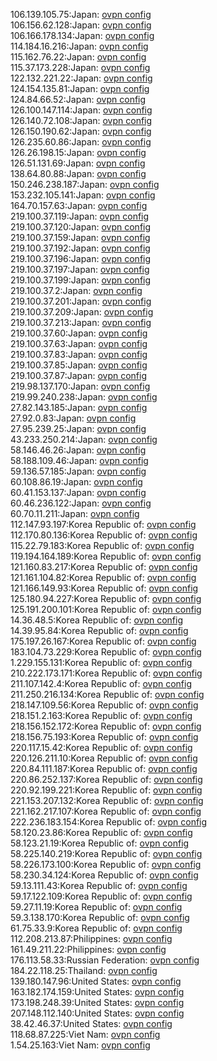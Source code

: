 106.139.105.75:Japan: [ovpn config](vpn/106_139_105_75.ovpn)  
106.156.62.128:Japan: [ovpn config](vpn/106_156_62_128.ovpn)  
106.166.178.134:Japan: [ovpn config](vpn/106_166_178_134.ovpn)  
114.184.16.216:Japan: [ovpn config](vpn/114_184_16_216.ovpn)  
115.162.76.22:Japan: [ovpn config](vpn/115_162_76_22.ovpn)  
115.37.173.228:Japan: [ovpn config](vpn/115_37_173_228.ovpn)  
122.132.221.22:Japan: [ovpn config](vpn/122_132_221_22.ovpn)  
124.154.135.81:Japan: [ovpn config](vpn/124_154_135_81.ovpn)  
124.84.66.52:Japan: [ovpn config](vpn/124_84_66_52.ovpn)  
126.100.147.114:Japan: [ovpn config](vpn/126_100_147_114.ovpn)  
126.140.72.108:Japan: [ovpn config](vpn/126_140_72_108.ovpn)  
126.150.190.62:Japan: [ovpn config](vpn/126_150_190_62.ovpn)  
126.235.60.86:Japan: [ovpn config](vpn/126_235_60_86.ovpn)  
126.26.198.15:Japan: [ovpn config](vpn/126_26_198_15.ovpn)  
126.51.131.69:Japan: [ovpn config](vpn/126_51_131_69.ovpn)  
138.64.80.88:Japan: [ovpn config](vpn/138_64_80_88.ovpn)  
150.246.238.187:Japan: [ovpn config](vpn/150_246_238_187.ovpn)  
153.232.105.141:Japan: [ovpn config](vpn/153_232_105_141.ovpn)  
164.70.157.63:Japan: [ovpn config](vpn/164_70_157_63.ovpn)  
219.100.37.119:Japan: [ovpn config](vpn/219_100_37_119.ovpn)  
219.100.37.120:Japan: [ovpn config](vpn/219_100_37_120.ovpn)  
219.100.37.159:Japan: [ovpn config](vpn/219_100_37_159.ovpn)  
219.100.37.192:Japan: [ovpn config](vpn/219_100_37_192.ovpn)  
219.100.37.196:Japan: [ovpn config](vpn/219_100_37_196.ovpn)  
219.100.37.197:Japan: [ovpn config](vpn/219_100_37_197.ovpn)  
219.100.37.199:Japan: [ovpn config](vpn/219_100_37_199.ovpn)  
219.100.37.2:Japan: [ovpn config](vpn/219_100_37_2.ovpn)  
219.100.37.201:Japan: [ovpn config](vpn/219_100_37_201.ovpn)  
219.100.37.209:Japan: [ovpn config](vpn/219_100_37_209.ovpn)  
219.100.37.213:Japan: [ovpn config](vpn/219_100_37_213.ovpn)  
219.100.37.60:Japan: [ovpn config](vpn/219_100_37_60.ovpn)  
219.100.37.63:Japan: [ovpn config](vpn/219_100_37_63.ovpn)  
219.100.37.83:Japan: [ovpn config](vpn/219_100_37_83.ovpn)  
219.100.37.85:Japan: [ovpn config](vpn/219_100_37_85.ovpn)  
219.100.37.87:Japan: [ovpn config](vpn/219_100_37_87.ovpn)  
219.98.137.170:Japan: [ovpn config](vpn/219_98_137_170.ovpn)  
219.99.240.238:Japan: [ovpn config](vpn/219_99_240_238.ovpn)  
27.82.143.185:Japan: [ovpn config](vpn/27_82_143_185.ovpn)  
27.92.0.83:Japan: [ovpn config](vpn/27_92_0_83.ovpn)  
27.95.239.25:Japan: [ovpn config](vpn/27_95_239_25.ovpn)  
43.233.250.214:Japan: [ovpn config](vpn/43_233_250_214.ovpn)  
58.146.46.26:Japan: [ovpn config](vpn/58_146_46_26.ovpn)  
58.188.109.46:Japan: [ovpn config](vpn/58_188_109_46.ovpn)  
59.136.57.185:Japan: [ovpn config](vpn/59_136_57_185.ovpn)  
60.108.86.19:Japan: [ovpn config](vpn/60_108_86_19.ovpn)  
60.41.153.137:Japan: [ovpn config](vpn/60_41_153_137.ovpn)  
60.46.236.122:Japan: [ovpn config](vpn/60_46_236_122.ovpn)  
60.70.11.211:Japan: [ovpn config](vpn/60_70_11_211.ovpn)  
112.147.93.197:Korea Republic of: [ovpn config](vpn/112_147_93_197.ovpn)  
112.170.80.136:Korea Republic of: [ovpn config](vpn/112_170_80_136.ovpn)  
115.22.79.183:Korea Republic of: [ovpn config](vpn/115_22_79_183.ovpn)  
119.194.164.189:Korea Republic of: [ovpn config](vpn/119_194_164_189.ovpn)  
121.160.83.217:Korea Republic of: [ovpn config](vpn/121_160_83_217.ovpn)  
121.161.104.82:Korea Republic of: [ovpn config](vpn/121_161_104_82.ovpn)  
121.166.149.93:Korea Republic of: [ovpn config](vpn/121_166_149_93.ovpn)  
125.180.94.227:Korea Republic of: [ovpn config](vpn/125_180_94_227.ovpn)  
125.191.200.101:Korea Republic of: [ovpn config](vpn/125_191_200_101.ovpn)  
14.36.48.5:Korea Republic of: [ovpn config](vpn/14_36_48_5.ovpn)  
14.39.95.84:Korea Republic of: [ovpn config](vpn/14_39_95_84.ovpn)  
175.197.26.167:Korea Republic of: [ovpn config](vpn/175_197_26_167.ovpn)  
183.104.73.229:Korea Republic of: [ovpn config](vpn/183_104_73_229.ovpn)  
1.229.155.131:Korea Republic of: [ovpn config](vpn/1_229_155_131.ovpn)  
210.222.173.171:Korea Republic of: [ovpn config](vpn/210_222_173_171.ovpn)  
211.107.142.4:Korea Republic of: [ovpn config](vpn/211_107_142_4.ovpn)  
211.250.216.134:Korea Republic of: [ovpn config](vpn/211_250_216_134.ovpn)  
218.147.109.56:Korea Republic of: [ovpn config](vpn/218_147_109_56.ovpn)  
218.151.2.163:Korea Republic of: [ovpn config](vpn/218_151_2_163.ovpn)  
218.156.152.172:Korea Republic of: [ovpn config](vpn/218_156_152_172.ovpn)  
218.156.75.193:Korea Republic of: [ovpn config](vpn/218_156_75_193.ovpn)  
220.117.15.42:Korea Republic of: [ovpn config](vpn/220_117_15_42.ovpn)  
220.126.211.10:Korea Republic of: [ovpn config](vpn/220_126_211_10.ovpn)  
220.84.111.187:Korea Republic of: [ovpn config](vpn/220_84_111_187.ovpn)  
220.86.252.137:Korea Republic of: [ovpn config](vpn/220_86_252_137.ovpn)  
220.92.199.221:Korea Republic of: [ovpn config](vpn/220_92_199_221.ovpn)  
221.153.207.132:Korea Republic of: [ovpn config](vpn/221_153_207_132.ovpn)  
221.162.217.107:Korea Republic of: [ovpn config](vpn/221_162_217_107.ovpn)  
222.236.183.154:Korea Republic of: [ovpn config](vpn/222_236_183_154.ovpn)  
58.120.23.86:Korea Republic of: [ovpn config](vpn/58_120_23_86.ovpn)  
58.123.21.19:Korea Republic of: [ovpn config](vpn/58_123_21_19.ovpn)  
58.225.140.219:Korea Republic of: [ovpn config](vpn/58_225_140_219.ovpn)  
58.226.173.100:Korea Republic of: [ovpn config](vpn/58_226_173_100.ovpn)  
58.230.34.124:Korea Republic of: [ovpn config](vpn/58_230_34_124.ovpn)  
59.13.111.43:Korea Republic of: [ovpn config](vpn/59_13_111_43.ovpn)  
59.17.122.109:Korea Republic of: [ovpn config](vpn/59_17_122_109.ovpn)  
59.27.11.19:Korea Republic of: [ovpn config](vpn/59_27_11_19.ovpn)  
59.3.138.170:Korea Republic of: [ovpn config](vpn/59_3_138_170.ovpn)  
61.75.33.9:Korea Republic of: [ovpn config](vpn/61_75_33_9.ovpn)  
112.208.213.87:Philippines: [ovpn config](vpn/112_208_213_87.ovpn)  
161.49.211.22:Philippines: [ovpn config](vpn/161_49_211_22.ovpn)  
176.113.58.33:Russian Federation: [ovpn config](vpn/176_113_58_33.ovpn)  
184.22.118.25:Thailand: [ovpn config](vpn/184_22_118_25.ovpn)  
139.180.147.96:United States: [ovpn config](vpn/139_180_147_96.ovpn)  
163.182.174.159:United States: [ovpn config](vpn/163_182_174_159.ovpn)  
173.198.248.39:United States: [ovpn config](vpn/173_198_248_39.ovpn)  
207.148.112.140:United States: [ovpn config](vpn/207_148_112_140.ovpn)  
38.42.46.37:United States: [ovpn config](vpn/38_42_46_37.ovpn)  
118.68.87.225:Viet Nam: [ovpn config](vpn/118_68_87_225.ovpn)  
1.54.25.163:Viet Nam: [ovpn config](vpn/1_54_25_163.ovpn)  
